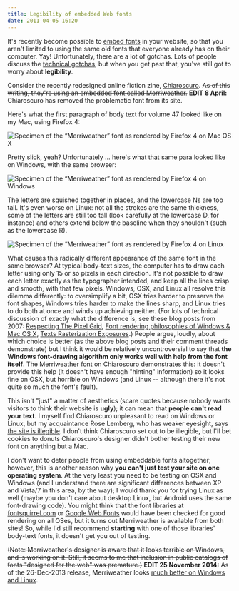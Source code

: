 ```yaml
---
title: Legibility of embedded Web fonts
date: 2011-04-05 16:20
---
```


It's recently become possible to [embed fonts][ef] in your website, so
that you aren't limited to using the same old fonts that everyone
already has on their computer. Yay! Unfortunately, there are a lot of
gotchas. Lots of people discuss the [technical gotchas][tech], but
when you get past that, you've still got to worry about
**legibility**.

<!--more-->

Consider the recently redesigned online fiction zine,
[Chiaroscuro][chiaro]. ~~As of this writing, they're using an embedded
font called [Merriweather][mw].~~ **EDIT 8 April:** Chiaroscuro has
removed the problematic font from its site.

Here's what the first paragraph of body text for volume 47 looked like
on my Mac, using Firefox 4:

![Specimen of the “Merriweather” font as rendered by Firefox 4 on Mac OS X](chiaro-osx.png)

Pretty slick, yeah? Unfortunately ... here's what that same para
looked like on Windows, with the same browser:

![Specimen of the “Merriweather” font as rendered by Firefox 4 on Windows](chiaro-win.png)

The letters are squished together in places, and the lowercase Ns are
too tall. It's even worse on Linux: not all the strokes are the same
thickness, some of the letters are still too tall (look carefully at
the lowercase D, for instance) and others extend below the baseline
when they shouldn't (such as the lowercase R).

![Specimen of the “Merriweather” font as rendered by Firefox 4 on Linux](chiaro-linux.png)

What causes this radically different appearance of the same font in
the same browser? At typical body-text sizes, the computer has to draw
each letter using only 15 or so pixels in each direction. It's not
possible to draw each letter exactly as the typographer intended, and
keep all the lines crisp and smooth, with that few pixels. Windows,
OSX, and Linux all resolve this dilemma differently: to oversimplify a
bit, OSX tries harder to preserve the font shapes, Windows tries
harder to make the lines sharp, and Linux tries to do both at once and
winds up achieving neither. (For lots of technical discussion of
exactly what the difference is, see these blog posts from 2007:
[Respecting The Pixel Grid][atwood],
[Font rendering philosophies of Windows & Mac OS X][damieng],
[Texts Rasterization Exposures][maxim].) People argue, loudly, about
which choice is better (as the above blog posts and their comment
threads demonstrate) but I think it would be relatively
uncontroversial to say that **the Windows font-drawing algorithm only
works well with help from the font itself**. The Merriweather font on
Chiaroscuro demonstrates this: it doesn't provide this help (it
doesn't have enough "hinting" information) so it looks fine on OSX,
but horrible on Windows (and Linux -- although there it's not quite so
much the font's fault).

This isn't "just" a matter of aesthetics (scare quotes because nobody
wants visitors to think their website is **ugly**); it can mean that
**people can't read your text**. I myself find Chiaroscuro unpleasant
to read on Windows or Linux, but my acquaintance Rose Lemberg, who has
weaker eyesight, says
[the site is illegible](https://rose-lemberg.livejournal.com/153454.html). I
don't think Chiaroscuro set out to be illegible, but I'll bet cookies
to donuts Chiaroscuro's designer didn't bother testing their new font
on anything but a Mac.

I don't want to deter people from using embeddable fonts altogether;
however, this is another reason why **you can't just test your site on
one operating system**. At the very least you need to be testing on
OSX and Windows (and I understand there are significant differences
between XP and Vista/7 in this area, by the way); I would thank you
for trying Linux as well (maybe you don't care about desktop Linux,
but Android uses the same font-drawing code). You might think that the
font libraries at [fontsquirrel.com][fsqrl] or
[Google Web Fonts][gfonts] would have been checked for good rendering
on all OSes, but it turns out Merriweather is available from both
sites! So, while I'd still recommend **starting** with one of those
libraries' body-text fonts, it doesn't get you out of testing.

~~(Note: Merriweather's designer is aware that it looks terrible on
Windows, and is working on it. Still, it seems to me that inclusion in
public catalogs of fonts "designed for the web" was premature.)~~
**EDIT 25 November 2014:** As of the 26-Dec-2013 release, Merriweather
looks [much better on Windows and Linux](https://ebensorkin.wordpress.com/2013/06/24/old-vs-new-merriweather-on-windows/).

[ef]: https://developer.mozilla.org/en-US/docs/Learn/CSS/Styling_text/Web_fonts
[tech]: https://www.fontsquirrel.com/blog/2010/11/troubleshooting-font-face-problems
[mw]: https://ebensorkin.wordpress.com/
[chiaro]: https://web.archive.org/web/20110405141650/http://chizine.com/volume_47.htm
[atwood]: https://blog.codinghorror.com/font-rendering-respecting-the-pixel-grid/
[damieng]: https://damieng.com/blog/2007/06/13/font-rendering-philosophies-of-windows-and-mac-os-x/
[maxim]: https://web.archive.org/web/20171224221933/http://www.antigrain.com/research/font_rasterization/
[fsqrl]: https://www.fontsquirrel.com/
[gfonts]: https://fonts.google.com/
